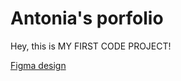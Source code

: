 # Antonia's porfolio

Hey, this is MY FIRST CODE PROJECT!

[Figma design](<https://www.figma.com/file/66LRSGgLcv9gIQoGY7HhtC/Personal-Portfolio-Website-Template-(Community)?type=design&node-id=0%3A1&mode=design&t=OOTvhaoZa74tOZSz-1>)
